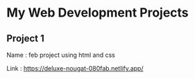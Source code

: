 # My Web Development Projects

## Project 1

Name : feb project using html and css

Link : https://deluxe-nougat-080fab.netlify.app/
